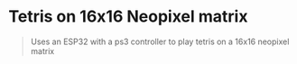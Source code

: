 # Tetris on 16x16 Neopixel matrix

> Uses an ESP32 with a ps3 controller to play tetris on a 16x16 neopixel matrix
